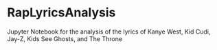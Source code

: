 # RapLyricsAnalysis
Jupyter Notebook for the analysis of the lyrics of Kanye West, Kid Cudi, Jay-Z, Kids See Ghosts, and The Throne

